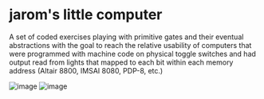 # jarom's little computer

A set of coded exercises playing with primitive gates and their eventual abstractions with the goal to reach the relative usability of computers that were programmed with machine code on physical toggle switches and had output read from lights that mapped to each bit within each memory address (Altair 8800, IMSAI 8080, PDP-8, etc.)

![image](https://user-images.githubusercontent.com/5360827/197411599-202c3fb4-d130-45b3-a55f-e8413a5ecf54.png) 
![image](https://user-images.githubusercontent.com/5360827/197411624-d8cdc71c-263a-439a-9be1-844b96159a55.png)
